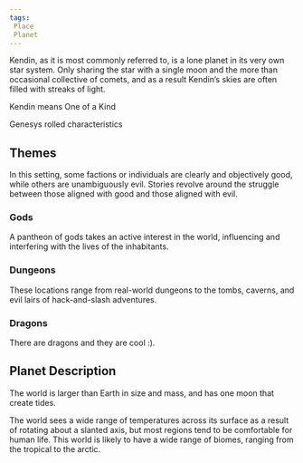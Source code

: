 ```yaml
---
tags:
 Place
 Planet
---
```


Kendin, as it is most commonly referred to, is a lone planet in its very own star system. Only sharing the star with a single moon and the more than occasional collective of comets, and as a result Kendin’s skies are often filled with streaks of light. 

Kendin means One of a Kind

Genesys rolled characteristics
## Themes
In this setting, some factions or individuals are clearly and objectively good, while others are unambiguously evil. Stories revolve around the struggle between those aligned with good and those aligned with evil.
### Gods
A pantheon of gods takes an active interest in the world, influencing and interfering with the lives of the inhabitants.
### Dungeons
These locations range from real-world dungeons to the tombs, caverns, and evil lairs of hack-and-slash adventures.
### Dragons
There are dragons and they are cool :).

## Planet Description 
The world is larger than Earth in size and mass, and has one moon that create tides. 

The world sees a wide range of temperatures across its surface as a result of rotating about a slanted axis, but most regions tend to be comfortable for human life. This world is likely to have a wide range of biomes, ranging from the tropical to the arctic.


